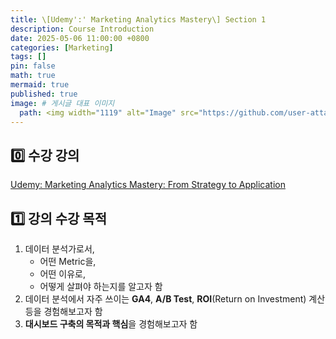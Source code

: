 ```yaml
---
title: \[Udemy':' Marketing Analytics Mastery\] Section 1
description: Course Introduction
date: 2025-05-06 11:00:00 +0800
categories: [Marketing]
tags: []
pin: false
math: true
mermaid: true
published: true
image: # 게시글 대표 이미지
  path: <img width="1119" alt="Image" src="https://github.com/user-attachments/assets/9bfc99a8-3d47-49a6-818d-5095a5a9de87" />
---
```

## 0️⃣ 수강 강의
[Udemy: Marketing Analytics Mastery: From Strategy to Application](https://www.udemy.com/course/marketing-analytics-masterclass/?couponCode=ST6MT60525G1)


## 1️⃣ 강의 수강 목적
1. 데이터 분석가로서,
   - 어떤 Metric을,
   - 어떤 이유로,
   - 어떻게 살펴야 하는지를 알고자 함
2. 데이터 분석에서 자주 쓰이는 **GA4**, **A/B Test**, **ROI**(Return on Investment) 계산 등을 경험해보고자 함
3. **대시보드 구축의 목적과 핵심**을 경험해보고자 함